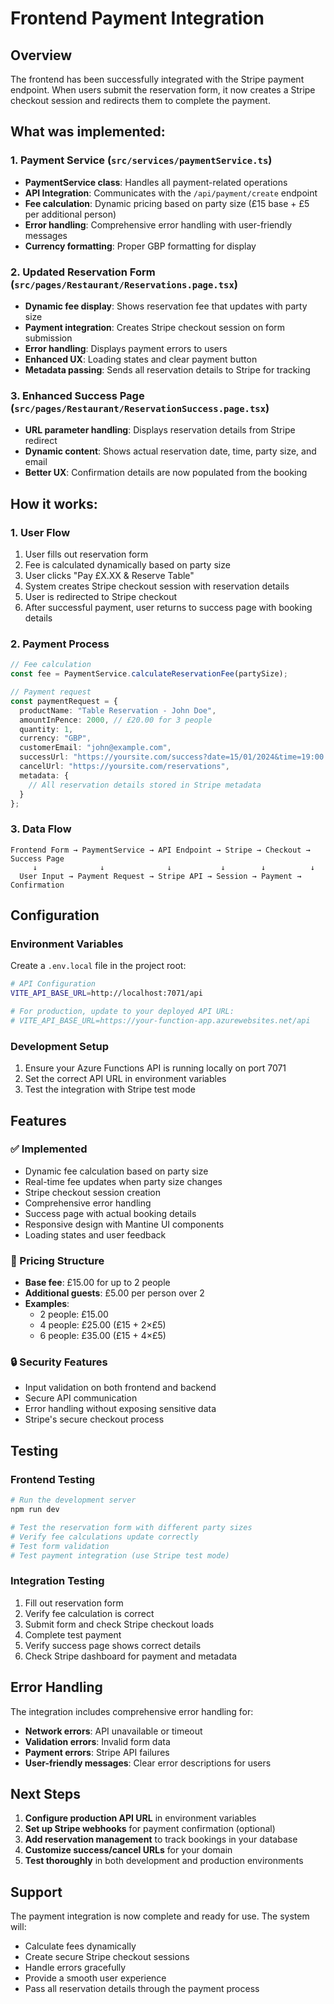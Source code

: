 # Frontend Payment Integration

## Overview
The frontend has been successfully integrated with the Stripe payment endpoint. When users submit the reservation form, it now creates a Stripe checkout session and redirects them to complete the payment.

## What was implemented:

### 1. Payment Service (`src/services/paymentService.ts`)
- **PaymentService class**: Handles all payment-related operations
- **API Integration**: Communicates with the `/api/payment/create` endpoint
- **Fee calculation**: Dynamic pricing based on party size (£15 base + £5 per additional person)
- **Error handling**: Comprehensive error handling with user-friendly messages
- **Currency formatting**: Proper GBP formatting for display

### 2. Updated Reservation Form (`src/pages/Restaurant/Reservations.page.tsx`)
- **Dynamic fee display**: Shows reservation fee that updates with party size
- **Payment integration**: Creates Stripe checkout session on form submission
- **Error handling**: Displays payment errors to users
- **Enhanced UX**: Loading states and clear payment button
- **Metadata passing**: Sends all reservation details to Stripe for tracking

### 3. Enhanced Success Page (`src/pages/Restaurant/ReservationSuccess.page.tsx`)
- **URL parameter handling**: Displays reservation details from Stripe redirect
- **Dynamic content**: Shows actual reservation date, time, party size, and email
- **Better UX**: Confirmation details are now populated from the booking

## How it works:

### 1. User Flow
1. User fills out reservation form
2. Fee is calculated dynamically based on party size
3. User clicks "Pay £X.XX & Reserve Table"
4. System creates Stripe checkout session with reservation details
5. User is redirected to Stripe checkout
6. After successful payment, user returns to success page with booking details

### 2. Payment Process
```typescript
// Fee calculation
const fee = PaymentService.calculateReservationFee(partySize);

// Payment request
const paymentRequest = {
  productName: "Table Reservation - John Doe",
  amountInPence: 2000, // £20.00 for 3 people
  quantity: 1,
  currency: "GBP",
  customerEmail: "john@example.com",
  successUrl: "https://yoursite.com/success?date=15/01/2024&time=19:00...",
  cancelUrl: "https://yoursite.com/reservations",
  metadata: {
    // All reservation details stored in Stripe metadata
  }
};
```

### 3. Data Flow
```
Frontend Form → PaymentService → API Endpoint → Stripe → Checkout → Success Page
     ↓              ↓              ↓           ↓        ↓          ↓
  User Input → Payment Request → Stripe API → Session → Payment → Confirmation
```

## Configuration

### Environment Variables
Create a `.env.local` file in the project root:
```bash
# API Configuration  
VITE_API_BASE_URL=http://localhost:7071/api

# For production, update to your deployed API URL:
# VITE_API_BASE_URL=https://your-function-app.azurewebsites.net/api
```

### Development Setup
1. Ensure your Azure Functions API is running locally on port 7071
2. Set the correct API URL in environment variables
3. Test the integration with Stripe test mode

## Features

### ✅ Implemented
- Dynamic fee calculation based on party size
- Real-time fee updates when party size changes
- Stripe checkout session creation
- Comprehensive error handling
- Success page with actual booking details
- Responsive design with Mantine UI components
- Loading states and user feedback

### 🎯 Pricing Structure
- **Base fee**: £15.00 for up to 2 people
- **Additional guests**: £5.00 per person over 2
- **Examples**:
  - 2 people: £15.00
  - 4 people: £25.00 (£15 + 2×£5)
  - 6 people: £35.00 (£15 + 4×£5)

### 🔒 Security Features
- Input validation on both frontend and backend
- Secure API communication
- Error handling without exposing sensitive data
- Stripe's secure checkout process

## Testing

### Frontend Testing
```bash
# Run the development server
npm run dev

# Test the reservation form with different party sizes
# Verify fee calculations update correctly
# Test form validation
# Test payment integration (use Stripe test mode)
```

### Integration Testing
1. Fill out reservation form
2. Verify fee calculation is correct
3. Submit form and check Stripe checkout loads
4. Complete test payment
5. Verify success page shows correct details
6. Check Stripe dashboard for payment and metadata

## Error Handling

The integration includes comprehensive error handling for:
- **Network errors**: API unavailable or timeout
- **Validation errors**: Invalid form data
- **Payment errors**: Stripe API failures
- **User-friendly messages**: Clear error descriptions for users

## Next Steps

1. **Configure production API URL** in environment variables
2. **Set up Stripe webhooks** for payment confirmation (optional)
3. **Add reservation management** to track bookings in your database
4. **Customize success/cancel URLs** for your domain
5. **Test thoroughly** in both development and production environments

## Support

The payment integration is now complete and ready for use. The system will:
- Calculate fees dynamically
- Create secure Stripe checkout sessions
- Handle errors gracefully
- Provide a smooth user experience
- Pass all reservation details through the payment process

